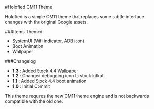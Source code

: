 #Holofied CM11 Theme

Holofied is a simple CM11 theme that replaces some subtle interface changes with the original Google assets.

###Items Themed:
* SystemUI (Wifi indicator, ADB icon)
* Boot Animation
* Wallpaper

###Changelog
* **1.3** : Added Stock 4.4 Wallpaper
* **1.2** : Changed debugging icon to stock kitkat
* **1.1** : Added Stock 4.4 boot animation
* **1.0** : Initial Commit

This theme requires the new CM11 theme engine and is not backwards compatible with the old one.
